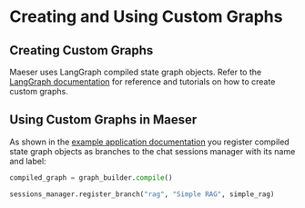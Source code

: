 # Creating and Using Custom Graphs

## Creating Custom Graphs

Maeser uses LangGraph compiled state graph objects. 
Refer to the [LangGraph documentation](https://langchain-ai.github.io/langgraph/) for reference and tutorials on how to create custom graphs.

## Using Custom Graphs in Maeser

As shown in the [example application documentation](./flask_example.md) you register compiled state graph objects as branches to the chat sessions manager with its name and label:

```python
compiled_graph = graph_builder.compile()

sessions_manager.register_branch("rag", "Simple RAG", simple_rag)
```